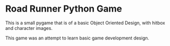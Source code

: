 # Road Runner Python Game
This is a small pygame that is of a basic Object Oriented Design, with hitbox and character images. 

This game was an attempt to learn basic game development design.

